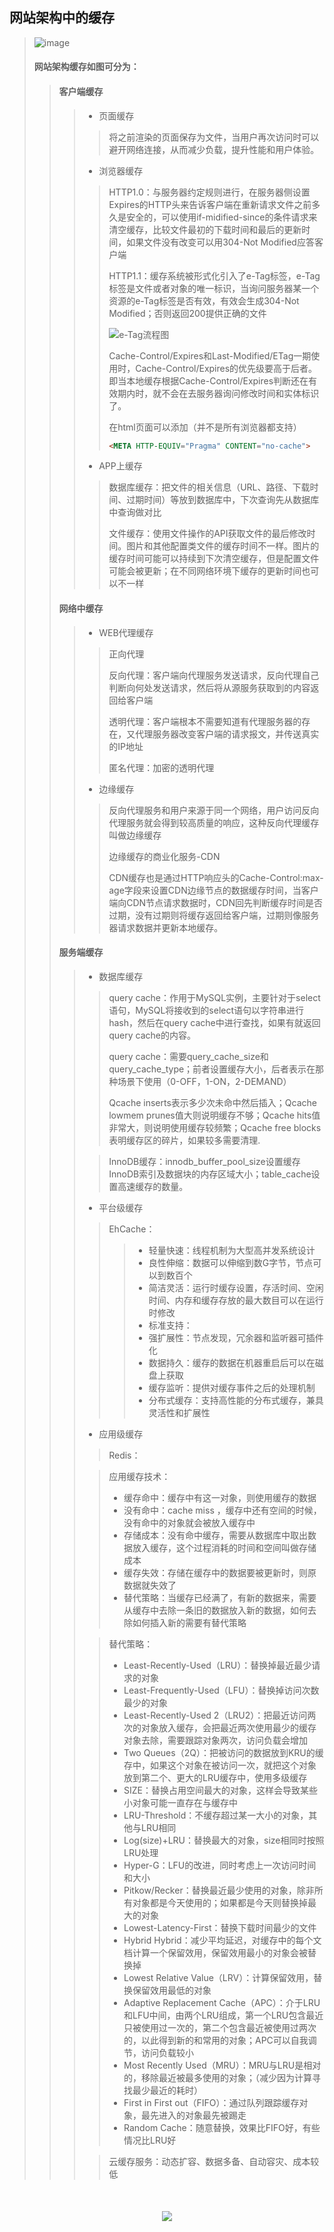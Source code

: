 ## 网站架构中的缓存
> ![image](https://note.youdao.com/yws/api/personal/file/F0430B67472F4B11B8577A56CC026CA4?method=download&shareKey=8d33adf1c1a85fbb1ed7c5d80c67f852)
>
> #### 网站架构缓存如图可分为：
> > #### 客户端缓存
> > > - 页面缓存
> > >  > 将之前渲染的页面保存为文件，当用户再次访问时可以避开网络连接，从而减少负载，提升性能和用户体验。
> > > - 浏览器缓存
> > >
> > > > HTTP1.0：与服务器约定规则进行，在服务器侧设置Expires的HTTP头来告诉客户端在重新请求文件之前多久是安全的，可以使用if-midified-since的条件请求来清空缓存，比较文件最初的下载时间和最后的更新时间，如果文件没有改变可以用304-Not Modified应答客户端
> > > >
> > > > HTTP1.1：缓存系统被形式化引入了e-Tag标签，e-Tag标签是文件或者对象的唯一标识，当询问服务器某一个资源的e-Tag标签是否有效，有效会生成304-Not Modified；否则返回200提供正确的文件
> > > >
> > > > ![e-Tag流程图](https://note.youdao.com/yws/api/personal/file/WEBb567791a999bb7f27b16a79d0c258432?method=download&shareKey=d9fe97b682b4e9bcef1909cd8093a87f)
> > > >
> > > > Cache-Control/Expires和Last-Modified/ETag一期使用时，Cache-Control/Expires的优先级要高于后者。即当本地缓存根据Cache-Control/Expires判断还在有效期内时，就不会在去服务器询问修改时间和实体标识了。
> > > >
> > > > 在html页面可以添加（并不是所有浏览器都支持）
> > > >
> > > > ```html
> > > > <META HTTP-EQUIV="Pragma" CONTENT="no-cache">
> > > > ```
> > >
> > > - APP上缓存
> > >
> > > > 数据库缓存：把文件的相关信息（URL、路径、下载时间、过期时间）等放到数据库中，下次查询先从数据库中查询做对比
> > > >
> > > > 文件缓存：使用文件操作的API获取文件的最后修改时间。图片和其他配置类文件的缓存时间不一样。图片的缓存时间可能可以持续到下次清空缓存，但是配置文件可能会被更新；在不同网络环境下缓存的更新时间也可以不一样
> > #### 网络中缓存
> > > - WEB代理缓存
> > >
> > > > 正向代理
> > > >
> > > > 反向代理：客户端向代理服务发送请求，反向代理自己判断向何处发送请求，然后将从源服务获取到的内容返回给客户端
> > > >
> > > > 透明代理：客户端根本不需要知道有代理服务器的存在，又代理服务器改变客户端的请求报文，并传送真实的IP地址
> > > >
> > > > 匿名代理：加密的透明代理
> > >
> > > - 边缘缓存
> > >
> > > > 反向代理服务和用户来源于同一个网络，用户访问反向代理服务就会得到较高质量的响应，这种反向代理缓存叫做边缘缓存
> > > >
> > > > 边缘缓存的商业化服务-CDN
> > > >
> > > > CDN缓存也是通过HTTP响应头的Cache-Control:max-age字段来设置CDN边缘节点的数据缓存时间，当客户端向CDN节点请求数据时，CDN回先判断缓存时间是否过期，没有过期则将缓存返回给客户端，过期则像服务器请求数据并更新本地缓存。
> > #### 服务端缓存
> > > - 数据库缓存
> > >
> > > > query cache：作用于MySQL实例，主要针对于select语句，MySQL将接收到的select语句以字符串进行hash，然后在query cache中进行查找，如果有就返回query cache的内容。
> > > >
> > > > query cache：需要query_cache_size和query_cache_type；前者设置缓存大小，后者表示在那种场景下使用（0-OFF，1-ON，2-DEMAND）
> > > >
> > > > Qcache inserts表示多少次未命中然后插入；Qcache lowmem prunes值大则说明缓存不够；Qcache hits值非常大，则说明使用缓存较频繁；Qcache free blocks表明缓存区的碎片，如果较多需要清理.	
> > >
> > > > InnoDB缓存：innodb_buffer_pool_size设置缓存InnoDB索引及数据块的内存区域大小；table_cache设置高速缓存的数量。
> > >
> > > - 平台级缓存
> > >
> > > > EhCache：
> > > >
> > > > > - 轻量快速：线程机制为大型高并发系统设计
> > > > > - 良性伸缩：数据可以伸缩到数G字节，节点可以到数百个
> > > > > - 简洁灵活：运行时缓存设置，存活时间、空闲时间、内存和缓存存放的最大数目可以在运行时修改
> > > > > - 标准支持：
> > > > > - 强扩展性：节点发现，冗余器和监听器可插件化
> > > > > - 数据持久：缓存的数据在机器重启后可以在磁盘上获取
> > > > > - 缓存监听：提供对缓存事件之后的处理机制
> > > > > - 分布式缓存：支持高性能的分布式缓存，兼具灵活性和扩展性
> > >
> > > - 应用级缓存
> > >
> > > > Redis：
> > >
> > > > 应用缓存技术：
> > > >
> > > > - 缓存命中：缓存中有这一对象，则使用缓存的数据
> > > > - 没有命中：cache miss ，缓存中还有空间的时候，没有命中的对象就会被放入缓存中
> > > > - 存储成本：没有命中缓存，需要从数据库中取出数据放入缓存，这个过程消耗的时间和空间叫做存储成本
> > > > - 缓存失效：存储在缓存中的数据要被更新时，则原数据就失效了
> > > > - 替代策略：当缓存已经满了，有新的数据来，需要从缓存中去除一条旧的数据放入新的数据，如何去除如何插入新的需要有替代策略
> > >
> > > > 替代策略：
> > > >
> > > > - Least-Recently-Used（LRU）：替换掉最近最少请求的对象
> > > > - Least-Frequently-Used（LFU）：替换掉访问次数最少的对象
> > > > - Least-Recently-Used 2（LRU2）：把最近访问两次的对象放入缓存，会把最近两次使用最少的缓存对象去除，需要跟踪对象两次，访问负载会增加
> > > > - Two  Queues（2Q）：把被访问的数据放到KRU的缓存中，如果这个对象在被访问一次，就把这个对象放到第二个、更大的LRU缓存中，使用多级缓存
> > > > - SIZE：替换占用空间最大的对象，这样会导致某些小对象可能一直存在与缓存中
> > > > - LRU-Threshold：不缓存超过某一大小的对象，其他与LRU相同
> > > > - Log(size)+LRU：替换最大的对象，size相同时按照LRU处理
> > > > - Hyper-G：LFU的改进，同时考虑上一次访问时间和大小
> > > > - Pitkow/Recker：替换最近最少使用的对象，除非所有对象都是今天使用的；如果都是今天则替换掉最大的对象
> > > > - Lowest-Latency-First：替换下载时间最少的文件
> > > > - Hybrid Hybrid：减少平均延迟，对缓存中的每个文档计算一个保留效用，保留效用最小的对象会被替换掉
> > > > - Lowest Relative Value（LRV）：计算保留效用，替换保留效用最低的对象
> > > > - Adaptive Replacement Cache（APC）：介于LRU和LFU中间，由两个LRU组成，第一个LRU包含最近只被使用过一次的，第二个包含最近被使用过两次的，以此得到新的和常用的对象；APC可以自我调节，访问负载较小
> > > > - Most Recently Used（MRU）：MRU与LRU是相对的，移除最近被最多使用的对象；（减少因为计算寻找最少最近的耗时）
> > > > - First in First out（FIFO）：通过队列跟踪缓存对象，最先进入的对象最先被踢走
> > > > - Random Cache：随意替换，效果比FIFO好，有些情况比LRU好
> > >
> > > > 云缓存服务：动态扩容、数据多备、自动容灾、成本较低

<div style="text-align:center;margin-top:50px;margin-bottom:50px;">
    <img src="https://note.youdao.com/yws/api/personal/file/C2C6FCFDC10942B6A3532E6F0928E455?method=download&shareKey=c554dacfc5193c29d4b35682aa1226d9" />
</div>
